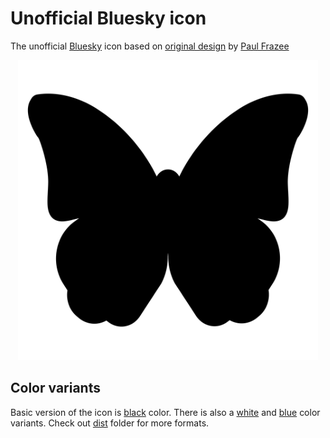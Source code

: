 # Unofficial Bluesky icon

The unofficial [Bluesky](https://bsky.app/) icon based on [original design](https://gist.github.com/pfrazee/cbe8a08e691ca8b0c7702b619e779d71) by [Paul Frazee](https://github.com/pfrazee)

<p align="center">
<img src="src/bluesky-icon.svg" width="480" height="480" alt="Unofficial Bluesky icon">
</p>

## Color variants

Basic version of the icon is [black](dist/bluesky-icon.svg) color. There is also a [white](dist/bluesky-icon.white.svg) 
and [blue](dist/bluesky-icon.blue.svg) color variants. Check out [dist](dist) folder for more formats.

